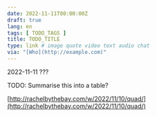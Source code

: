 ```yaml
---
date: 2022-11-11T00:00:00Z
draft: true
lang: en
tags: [ TODO_TAGS ]
title: TODO_TITLE
type: link # image quote video text audio chat
via: "[Who](http://example.com)"
---
```



2022-11-11 ???


TODO: Summarise this into a table?

[http://rachelbythebay.com/w/2022/11/10/quad/](http://rachelbythebay.com/w/2022/11/10/quad/)


